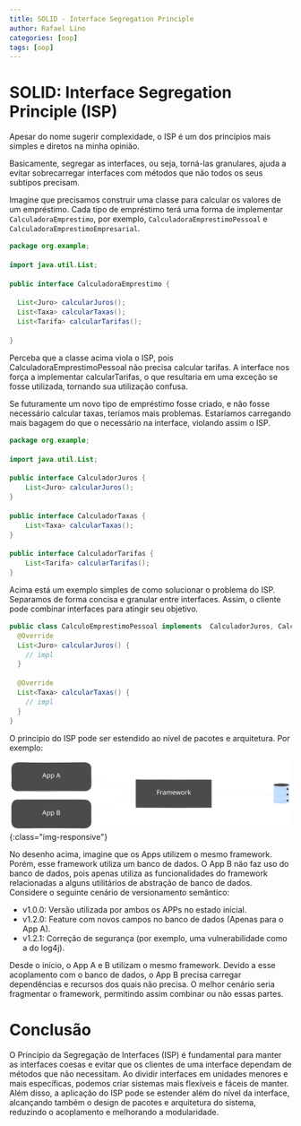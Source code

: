 ```yaml
---
title: SOLID - Interface Segregation Principle
author: Rafael Lino
categories: [oop]
tags: [oop]
---
```


# SOLID: Interface Segregation Principle (ISP)


Apesar do nome sugerir complexidade, o ISP é um dos princípios mais simples e diretos na minha opinião.

Basicamente, segregar as interfaces, ou seja, torná-las granulares, ajuda a evitar sobrecarregar interfaces com métodos que não todos os seus subtipos precisam.

Imagine que precisamos construir uma classe para calcular os valores de um empréstimo. Cada tipo de empréstimo terá uma forma de implementar `CalculadoraEmprestimo`, por exemplo, `CalculadoraEmprestimoPessoal` e `CalculadoraEmprestimoEmpresarial`.


```java
package org.example;

import java.util.List;

public interface CalculadoraEmprestimo {

  List<Juro> calcularJuros();
  List<Taxa> calcularTaxas();
  List<Tarifa> calcularTarifas();
  
}
```

Perceba que a classe acima viola o ISP, pois CalculadoraEmprestimoPessoal não precisa calcular tarifas. A interface nos força a implementar calcularTarifas, o que resultaria em uma exceção se fosse utilizada, tornando sua utilização confusa.

Se futuramente um novo tipo de empréstimo fosse criado, e não fosse necessário calcular taxas, teríamos mais problemas. Estaríamos carregando mais bagagem do que o necessário na interface, violando assim o ISP.


```java
package org.example;

import java.util.List;

public interface CalculadorJuros {
    List<Juro> calcularJuros();
}

public interface CalculadorTaxas {
    List<Taxa> calcularTaxas();
}

public interface CalculadorTarifas {
    List<Tarifa> calcularTarifas();
}

```

Acima está um exemplo simples de como solucionar o problema do ISP. Separamos de forma concisa e granular entre interfaces. Assim, o cliente pode combinar interfaces para atingir seu objetivo.

```java
public class CalculoEmprestimoPessoal implements  CalculadorJuros, CalculadorTaxas {
  @Override
  List<Juro> calcularJuros() {
    // impl
  }

  @Override
  List<Taxa> calcularTaxas() {
    // impl
  }
}
```

O princípio do ISP pode ser estendido ao nível de pacotes e arquitetura. Por exemplo:

![isp_problem_package](/assets/img/class_diagram_isp.svg){:class="img-responsive"}

No desenho acima, imagine que os Apps utilizem o mesmo framework. Porém, esse framework utiliza um banco de dados. O App B não faz uso do banco de dados, pois apenas utiliza as funcionalidades do framework relacionadas a alguns utilitários de abstração de banco de dados. Considere o seguinte cenário de versionamento semântico:

- v1.0.0: Versão utilizada por ambos os APPs no estado inicial.
- v1.2.0: Feature com novos campos no banco de dados (Apenas para o App A).
- v1.2.1: Correção de segurança (por exemplo, uma vulnerabilidade como a do log4j).

Desde o início, o App A e B utilizam o mesmo framework. Devido a esse acoplamento com o banco de dados, o App B precisa carregar dependências e recursos dos quais não precisa. O melhor cenário seria fragmentar o framework, permitindo assim combinar ou não essas partes.

# Conclusão

O Princípio da Segregação de Interfaces (ISP) é fundamental para manter as interfaces coesas e evitar que os clientes de uma interface dependam de métodos que não necessitam. Ao dividir interfaces em unidades menores e mais específicas, podemos criar sistemas mais flexíveis e fáceis de manter. Além disso, a aplicação do ISP pode se estender além do nível da interface, alcançando também o design de pacotes e arquitetura do sistema, reduzindo o acoplamento e melhorando a modularidade.
